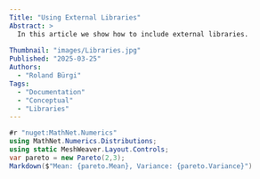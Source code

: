 ```yaml
---
Title: "Using External Libraries"
Abstract: >
  In this article we show how to include external libraries.
  
Thumbnail: "images/Libraries.jpg"
Published: "2025-03-25"
Authors:
  - "Roland Bürgi"
Tags:
  - "Documentation"
  - "Conceptual"
  - "Libraries"
---
```


```csharp --render Statistics --show-code
#r "nuget:MathNet.Numerics"
using MathNet.Numerics.Distributions;
using static MeshWeaver.Layout.Controls;
var pareto = new Pareto(2,3);
Markdown($"Mean: {pareto.Mean}, Variance: {pareto.Variance}")
```


